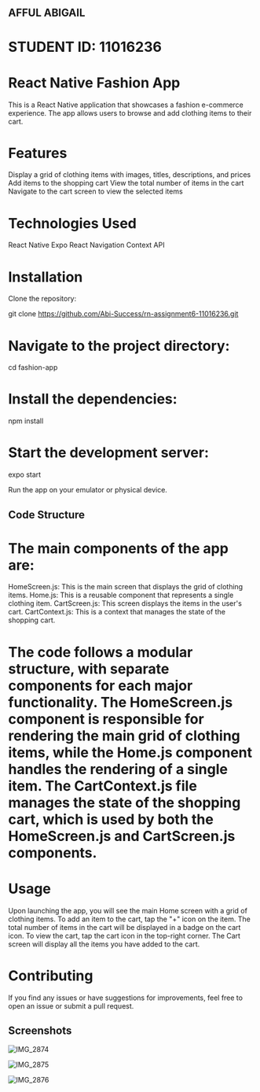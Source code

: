 ## AFFUL ABIGAIL

#  STUDENT ID: 11016236

# React Native Fashion App

This is a React Native application that showcases a fashion e-commerce experience. The app allows users to browse and add clothing items to their cart.


# Features
Display a grid of clothing items with images, titles, descriptions, and prices
Add items to the shopping cart
View the total number of items in the cart
Navigate to the cart screen to view the selected items

# Technologies Used
React Native
Expo
React Navigation
Context API

# Installation
Clone the repository:

git clone https://github.com/Abi-Success/rn-assignment6-11016236.git

#  Navigate to the project directory:
cd fashion-app

#  Install the dependencies:
npm install

# Start the development server:
expo start

 Run the app on your emulator or physical device.


## Code Structure

# The main components of the app are:
HomeScreen.js: This is the main screen that displays the grid of clothing items.
Home.js: This is a reusable component that represents a single clothing item.
CartScreen.js: This screen displays the items in the user's cart.
CartContext.js: This is a context that manages the state of the shopping cart.



# The code follows a modular structure, with separate components for each major functionality. The HomeScreen.js component is responsible for rendering the main grid of clothing items, while the Home.js component handles the rendering of a single item. The CartContext.js file manages the state of the shopping cart, which is used by both the HomeScreen.js and CartScreen.js components.


# Usage
Upon launching the app, you will see the main Home screen with a grid of clothing items.
To add an item to the cart, tap the "+" icon on the item.
The total number of items in the cart will be displayed in a badge on the cart icon.
To view the cart, tap the cart icon in the top-right corner.
The Cart screen will display all the items you have added to the cart.


# Contributing
If you find any issues or have suggestions for improvements, feel free to open an issue or submit a pull request.


## Screenshots

![IMG_2874](https://github.com/Abi-Success/rn-assignment6-11016236/assets/170111764/f0aba75f-41ba-479c-b735-a7a66b42aee5)

![IMG_2875](https://github.com/Abi-Success/rn-assignment6-11016236/assets/170111764/200d6b72-d5ee-4f78-a998-0630da23cc83)


![IMG_2876](https://github.com/Abi-Success/rn-assignment6-11016236/assets/170111764/378507e1-36fc-45f5-9c3e-bab338a7a89a)


